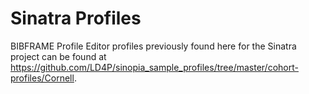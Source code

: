 # Sinatra Profiles

BIBFRAME Profile Editor profiles previously found here for the Sinatra project can be found at https://github.com/LD4P/sinopia_sample_profiles/tree/master/cohort-profiles/Cornell. 
